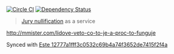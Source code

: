[![Circle CI](https://circleci.com/gh/steida/vetoapp.svg?style=svg)](https://circleci.com/gh/steida/vetoapp)
[![Dependency Status](https://david-dm.org/steida/vetoapp.svg)](https://david-dm.org/steida/vetoapp)

> [Jury nullification](https://en.wikipedia.org/wiki/Jury_nullification) as a service

http://mmister.com/lidove-veto-co-to-je-a-proc-to-funguje

Synced with [Este 12777a1fff3c0532c69b4a74f3652de7415f2f4a](https://github.com/este/este/commit/12777a1fff3c0532c69b4a74f3652de7415f2f4a)

